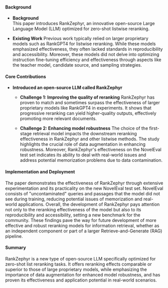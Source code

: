 #### Background
- **Background**       
This paper introduces RankZephyr, an innovative open-source Large Language Model (LLM) optimized for zero-shot listwise reranking.

- **Existing Work**
Previous work typically relied on larger proprietary models such as RankGPT4 for listwise reranking. While these models emphasized effectiveness, they often lacked standards in reproducibility and accessibility. Moreover, these models did not delve into optimizing instruction fine-tuning efficiency and effectiveness through aspects like the teacher model, candidate source, and sampling strategies.

#### Core Contributions
- **Introduced an open-source LLM called RankZephyr**
  - **Challenge 1: Improving the quality of reranking**
    RankZephyr has proven to match and sometimes surpass the effectiveness of larger proprietary models like RankGPT4 in experiments. It shows that progressive reranking can yield higher-quality outputs, effectively promoting more relevant documents.

  - **Challenge 2: Enhancing model robustness**
    The choice of the first-stage retrieval model impacts the downstream reranking effectiveness in RankZephyr and other listwise methods. The study highlights the crucial role of data augmentation in enhancing robustness. Moreover, RankZephyr's effectiveness on the NovelEval test set indicates its ability to deal with real-world issues and address potential memorization problems due to data contamination.

#### Implementation and Deployment
The paper demonstrates the effectiveness of RankZephyr through extensive experimentation and its practicality on the new NovelEval test set. NovelEval consists of "uncontaminated" queries and passages that the model did not see during training, reducing potential issues of memorization and real-world applications. Overall, the development of RankZephyr pays attention not only to the reranking effectiveness of the model but also to its reproducibility and accessibility, setting a new benchmark for the community. These findings pave the way for future development of more effective and robust reranking models for information retrieval, whether as an independent component or part of a larger Retrieve-and-Generate (RAG) pipeline.

#### Summary
RankZephyr is a new type of open-source LLM specifically optimized for zero-shot list reranking tasks. It offers reranking effects comparable or superior to those of large proprietary models, while emphasizing the importance of data augmentation for enhanced model robustness, and has proven its effectiveness and application potential in real-world scenarios.